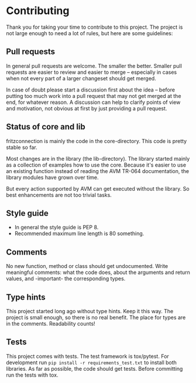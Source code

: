 # Contributing

Thank you for taking your time to contribute to this project.
The project is not large enough to need a lot of rules, but here are some guidelines:


## Pull requests

In general pull requests are welcome. The smaller the better. Smaller pull requests are easier to review and easier to merge – especially in cases when not every part of a larger changeset should get merged.

In case of doubt please start a discussion first about the idea – before putting too much work into a pull request that may not get merged at the end, for whatever reason. A discussion can help to clarify points of view and motivation, not obvious at first by just providing a pull request.


## Status of core and lib

fritzconnection is mainly the code in the core-directory. This code is pretty stable so far.

Most changes are in the library (the lib-directory). The library started mainly as a collection of examples how to use the core. Because it's easier to use an existing function instead of reading the AVM TR-064 documentation, the library modules have grown over time.

But every action supported by AVM can get executed without the library. So best enhancements are not too trivial tasks.


## Style guide

- In general the style guide is PEP 8.
- Recommended maximum line length is 80 something.


## Comments

No new function, method or class should get undocumented. Write meaningful comments: what the code does, about the arguments and return values, and -important- the corresponding types.


## Type hints

This project started long ago without type hints. Keep it this way. The project is small enough, so there is no real benefit. The place for types are in the comments. Readability counts!


## Tests

This project comes with tests. The test framework is tox/pytest. For development run `pip install -r requirements_test.txt` to install both libraries. As far as possible, the code should get tests. Before committing run the tests with tox.


